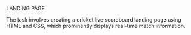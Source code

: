 LANDING PAGE

The task involves creating a cricket live scoreboard landing page using HTML and CSS, which prominently displays real-time match information.
